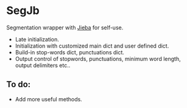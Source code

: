 # SegJb
Segmentation wrapper with [Jieba](https://github.com/fxsjy/jieba) for self-use.

- Late initialization.
- Initialization with customized main dict and user defined dict.
- Build-in stop-words dict, punctuations dict.
- Output control of stopwords, punctuations, minimum word length, output delimiters etc..


## To do:

-  Add more useful methods.
